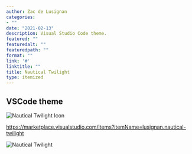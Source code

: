 ```yaml
---
author: Zac de Lusignan
categories:
- ""
date: "2021-02-13"
description: Visual Studio Code theme.
featured: ""
featuredalt: ""
featuredpath: ""
format: ""
link: '#'
linktitle: ""
title: Nautical Twilight
type: itemized
---
```


## VSCode theme

![Nautical Twilight Icon](/img/main/nautical-twilight-icon.png)

https://marketplace.visualstudio.com/items?itemName=lusignan.nautical-twilight

![Nautical Twilight](/img/main/nautical-twilight-notebook.png)
